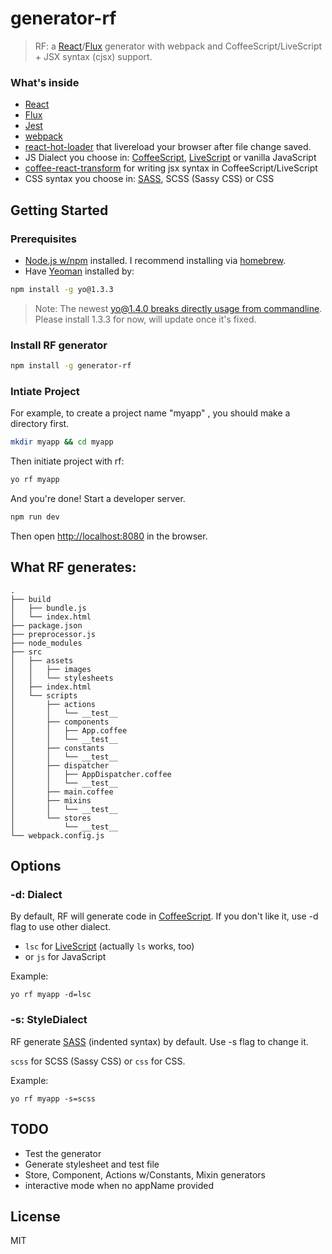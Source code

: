 # generator-rf

> RF: a [React](http://facebook.github.io/react/)/[Flux](http://facebook.github.io/flux/) generator with webpack and CoffeeScript/LiveScript + JSX syntax (cjsx) support.


### What's inside
* [React](http://facebook.github.io/react/)
* [Flux](http://facebook.github.io/flux/)
* [Jest](http://facebook.github.io/jest)
* [webpack](http://webpack.github.io/)
* [react-hot-loader](https://gaearon.github.io/react-hot-loader/) that livereload your browser after file change saved.
* JS Dialect you choose in: [CoffeeScript](http://coffeescript.org/), [LiveScript](http://livescript.net) or vanilla JavaScript
* [coffee-react-transform](https://github.com/jsdf/coffee-react-transform) for writing jsx syntax in CoffeeScript/LiveScript
* CSS syntax you choose in: [SASS](http://sass-lang.com/), SCSS (Sassy CSS) or CSS

## Getting Started

### Prerequisites

* [Node.js w/npm](http://nodejs.org/) installed. I recommend installing via [homebrew](http://brew.sh/).
* Have [Yeoman](http://yeoman.io) installed by:

```bash
npm install -g yo@1.3.3
```

> Note: The newest [yo@1.4.0 breaks directly usage from commandline](https://github.com/yeoman/yo/issues/264). Please install 1.3.3 for now, will update once it's fixed.

### Install RF generator

```bash
npm install -g generator-rf
```

### Intiate Project

For example, to create a project name "myapp" , you should make a directory
first.

```bash
mkdir myapp && cd myapp
```

Then initiate project with rf:

```bash
yo rf myapp
```

And you're done! Start a developer server.

```bash
npm run dev
```

Then open [http://localhost:8080](http://localhost:8080) in the browser.

## What RF generates:

    .
    ├── build
    │   ├── bundle.js
    │   └── index.html
    ├── package.json
    ├── preprocessor.js
    ├── node_modules
    ├── src
    │   ├── assets
    │   │   ├── images
    │   │   └── stylesheets
    │   ├── index.html
    │   └── scripts
    │       ├── actions
    │       │   └── __test__
    │       ├── components
    │       │   ├── App.coffee
    │       │   └── __test__
    │       ├── constants
    │       │   └── __test__
    │       ├── dispatcher
    │       │   ├── AppDispatcher.coffee
    │       │   └── __test__
    │       ├── main.coffee
    │       ├── mixins
    │       │   └── __test__
    │       └── stores
    │           └── __test__
    └── webpack.config.js

## Options

### -d: Dialect

By default, RF will generate code in [CoffeeScript](http://coffeescript.org/). If you don't like it, use -d flag to use other dialect.

* `lsc` for [LiveScript](http://livescript.net) (actually `ls` works, too)
* or `js` for JavaScript

Example:

    yo rf myapp -d=lsc

### -s: StyleDialect
RF generate [SASS](http://sass-lang.com/) (indented syntax) by default. Use -s flag to change it.

`scss` for SCSS (Sassy CSS) or `css` for CSS.

Example:

    yo rf myapp -s=scss

## TODO
* Test the generator
* Generate stylesheet and test file
* Store, Component, Actions w/Constants, Mixin generators
* interactive mode when no appName provided

## License

MIT
